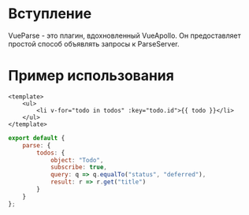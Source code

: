 # Вступление

VueParse - это плагин, вдохновленный VueApollo. Он предоставляет простой способ объявлять запросы к ParseServer.

# Пример использования

```vue
<template>
    <ul>
        <li v-for="todo in todos" :key="todo.id">{{ todo }}</li>
    </ul>
</template>
```

```js
export default {
    parse: {
        todos: {
            object: "Todo",
            subscribe: true,
            query: q => q.equalTo("status", "deferred"),
            result: r => r.get("title")
        }
    }
};
```
